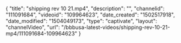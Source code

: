 {
    "title": "shipping rev 10 21.mp4",
    "description": "",
    "channelid": "111091684",
    "videoid": "109964623",
    "date_created": "1502517918",
    "date_modified": "1504049173",
    "type": "captivate",
    "layout": "channelVideo",
    "url": "\/bbbusa-latest-videos\/shipping-rev-10-21-mp4\/111091684-109964623"
}